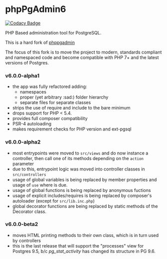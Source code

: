 # phpPgAdmin6

[![Codacy Badge](https://api.codacy.com/project/badge/Grade/289a56c1c7d94216b3d089c220689e9e)](https://www.codacy.com/app/amenadiel/phpPgAdmin6?utm_source=github.com&amp;utm_medium=referral&amp;utm_content=HuasoFoundries/phpPgAdmin6&amp;utm_campaign=Badge_Grade)

PHP Based administration tool for PostgreSQL. 

This is a hard fork of [phppgadmin](https://github.com/phppgadmin/phppgadmin) 

The focus of this fork is to move the project to modern, standards compliant and namespaced code and become compatible with PHP 7+ and the latest versions of Postgres.

### v6.0.0-alpha1

- the app was fully refactored adding:
    - namespaces
    - proper (yet arbitrary :sad:) folder hierarchy
    - separate files for separate classes
- strips the use of require and include to the bare minimum
- drops support for PHP < 5.4.
- provides full composer compatibility
- PSR-4 autoloading
- makes requirement checks for PHP version and ext-pgsql


### v6.0.0-alpha2

- most entrypoints were moved to `src/views` and do now instance a controller, then call one of its methods depending on the `action` parameter
- due to this, entrypoint logic was moved into controller classes in  `src/controllers`
- usage of global variables is being replaced by member properties and usage of `use` where is due.
- usage of global functions is being replaced by anonymous fuctions 
- usage of explicit includes/requires is being replaced by composer's autoloader (except for `src/lib.inc.php`)
- global decorator functions are being replaced by static methods of the Decorator class. 

### v6.0.0-beta2

- moves HTML printing methods to their own class, which is in turn used by controllers
- this is the last release that will support the "processes" view for Postgres 9.5, b/c *pg_stat_activity* has changed its structure in PG 9.6.